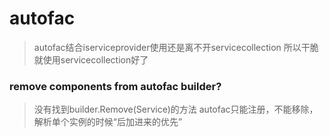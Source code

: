 # autofac

> autofac结合iserviceprovider使用还是离不开servicecollection
> 所以干脆就使用servicecollection好了

### remove components from autofac builder?

> 没有找到builder.Remove(Service)的方法
> autofac只能注册，不能移除，解析单个实例的时候“后加进来的优先”